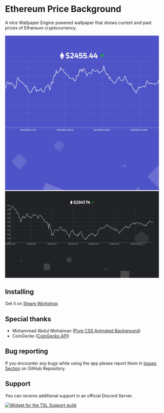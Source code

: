 # Ethereum Price Background
A nice Wallpaper Engine powered wallpaper that shows current and past prices of Ethereum cryptocurrency.
<br/>
<br/>
![Background preview](https://raw.githubusercontent.com/JurijTSL/ethereum-price-background/main/preview.jpg)
![Background preview](https://raw.githubusercontent.com/JurijTSL/ethereum-price-background/main/preview-dark.jpg)

## Installing
Get it on [Steam Workshop](https://steamcommunity.com/sharedfiles/filedetails/?id=2458069432)

## Special thanks
- Mohammad Abdul Mohaiman ([Pure CSS Animated Background](https://codepen.io/mohaiman/pen/MQqMyo))
- CoinGecko ([CoinGecko API](https://www.coingecko.com/en/api))

## Bug reporting
If you encounter any bugs while using the app please report them in [Issues Section](https://github.com/JurijTSL/ethereum-price-background/issues) on GitHub Repository.

## Support
You can receive additional support in an official Discord Server.

[![Widget for the TSL Support guild](https://discord.com/api/guilds/807666401300316160/widget.png?style=banner1)](https://discord.gg/Wa24skGscR)
